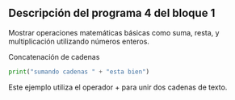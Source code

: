 ## Descripción del programa 4 del bloque 1
Mostrar operaciones matemáticas básicas como suma, resta, y multiplicación utilizando números enteros.

Concatenación de cadenas
```python
print("sumando cadenas " + "esta bien")
```
Este ejemplo utiliza el operador + para unir dos cadenas de texto.
